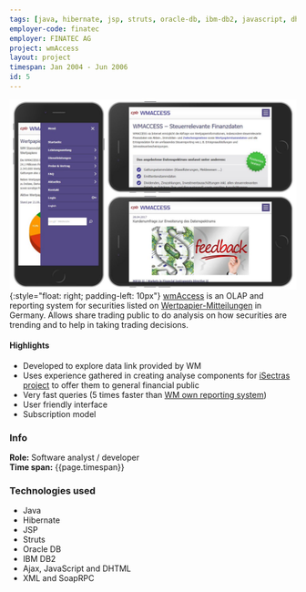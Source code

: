 ```yaml
---
tags: [java, hibernate, jsp, struts, oracle-db, ibm-db2, javascript, dhtml, ajax, xml, soap-rpc]
employer-code: finatec
employer: FINATEC AG
project: wmAccess
layout: project
timespan: Jan 2004 - Jun 2006
id: 5
---
```

![wmAccess](wmAccess.jpg){:style="float: right; padding-left: 10px"} [wmAccess](https://www.wmaccess.com/en/) is an OLAP and reporting system for securities listed on [Wertpapier-Mitteilungen](https://www.wmdaten.de/index.php?mid=20) in Germany. Allows share trading public to do analysis on how securities are trending and to help in taking trading decisions.

#### Highlights  
* Developed to explore data link provided by WM
* Uses experience gathered in creating analyse components for [iSectras project](iSectras.md) to offer them to general financial public
* Very fast queries (5 times faster than [WM own reporting system](https://www.wmdaten.de/index.php?cid=145))
* User friendly interface
* Subscription model

### Info
**Role:** Software analyst / developer  
**Time span:**  {{page.timespan}}

### Technologies used
* Java
* Hibernate
* JSP
* Struts
* Oracle DB
* IBM DB2
* Ajax, JavaScript and DHTML
* XML and Soap­RPC
